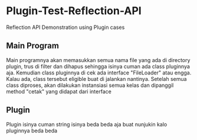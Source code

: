 # Plugin-Test-Reflection-API
Reflection API Demonstration using Plugin cases

## Main Program
Main programnya akan memasukkan semua nama file yang ada di directory plugin, trus di filter dan dihapus sehingga isinya cuman ada class pluginnya aja. Kemudian class pluginnya di cek ada interface "FileLoader" atau engga. Kalau ada, class tersebut eligible buat di jalankan nantinya. Setelah semua class diproses, akan dilakukan instansiasi semua kelas dan dipanggil method "cetak" yang didapat dari interface

## Plugin
Plugin isinya cuman string isinya beda beda aja buat nunjukin kalo pluginnya beda beda

